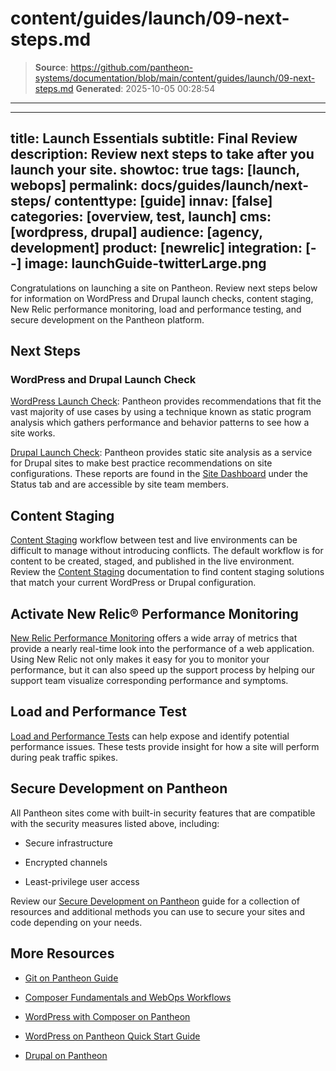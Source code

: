 # content/guides/launch/09-next-steps.md

> **Source**: https://github.com/pantheon-systems/documentation/blob/main/content/guides/launch/09-next-steps.md
> **Generated**: 2025-10-05 00:28:54

---

---
title: Launch Essentials
subtitle: Final Review
description: Review next steps to take after you launch your site.
showtoc: true
tags: [launch, webops]
permalink: docs/guides/launch/next-steps/
contenttype: [guide]
innav: [false]
categories: [overview, test, launch]
cms: [wordpress, drupal]
audience: [agency, development]
product: [newrelic]
integration: [--]
image: launchGuide-twitterLarge.png
---

Congratulations on launching a site on Pantheon. Review next steps below for information on WordPress and Drupal launch checks, content staging, New Relic performance monitoring, load and performance testing, and secure development on the Pantheon platform.

## Next Steps

### WordPress and Drupal Launch Check

[WordPress Launch Check](/guides/wordpress-pantheon/wordpress-launch-check):
Pantheon provides recommendations that fit the vast majority of use cases by using a technique known as static program analysis which gathers performance and behavior patterns to see how a site works.

[Drupal Launch Check](/drupal-launch-check/): Pantheon provides static site analysis as a service for Drupal sites to make best practice recommendations on site configurations. These reports are found in the [Site Dashboard](/guides/account-mgmt/workspace-sites-teams/sites#site-dashboard) under the Status tab and are accessible by site team members.

## Content Staging

[Content Staging](/content-staging) workflow between test and live environments can be difficult to manage without introducing conflicts. The default workflow is for content to be created, staged, and published in the live environment. Review the [Content Staging](/content-staging) documentation to find content staging solutions that match your current WordPress or Drupal configuration.  

## Activate New Relic&reg; Performance Monitoring

[New Relic Performance Monitoring](/guides/new-relic/activate-new-relic#activate-new-relic-performance-monitoring) offers a wide array of metrics that provide a nearly real-time look into the performance of a web application. Using New Relic not only makes it easy for you to monitor your performance, but it can also speed up the support process by helping our support team visualize corresponding performance and symptoms.

## Load and Performance Test

[Load and Performance Tests](/load-and-performance-testing/) can help expose and identify potential performance issues. These tests provide insight for how a site will perform during peak traffic spikes.

## Secure Development on Pantheon

All Pantheon sites come with built-in security features that are compatible with the security measures listed above, including:

  - Secure infrastructure

  - Encrypted channels

  - Least-privilege user access

Review our [Secure Development on Pantheon](/guides/secure-development) guide for a collection of resources and additional methods you can use to secure your sites and code depending on your needs.
 
## More Resources

- [Git on Pantheon Guide](/guides/git)

- [Composer Fundamentals and WebOps Workflows](/guides/composer)

- [WordPress with Composer on Pantheon](/guides/wordpress-composer)

- [WordPress on Pantheon Quick Start Guide](/guides/wordpress-pantheon/)

- [Drupal on Pantheon](/drupal)